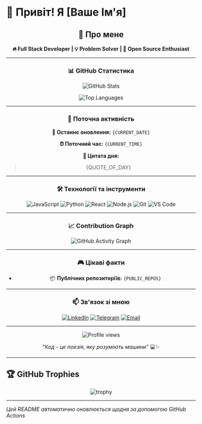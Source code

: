 # 👋 Привіт! Я [Ваше Ім'я]

<div align="center">
  
## 🚀 Про мене

**🔥 Full Stack Developer | 💡 Problem Solver | 🌟 Open Source Enthusiast**

---

### 📊 GitHub Статистика

![GitHub Stats](https://github-readme-stats.vercel.app/api?username=YOUR_USERNAME&show_icons=true&theme=radical&hide_border=true)

![Top Languages](https://github-readme-stats.vercel.app/api/top-langs/?username=YOUR_USERNAME&layout=compact&theme=radical&hide_border=true)

---

### 🎯 Поточна активність

**📅 Останнє оновлення:** `{CURRENT_DATE}`

**⏰ Поточний час:** `{CURRENT_TIME}`

**💭 Цитата дня:**
> {QUOTE_OF_DAY}

---

### 🛠️ Технології та інструменти

![JavaScript](https://img.shields.io/badge/-JavaScript-F7DF1E?style=flat-square&logo=javascript&logoColor=black)
![Python](https://img.shields.io/badge/-Python-3776AB?style=flat-square&logo=python&logoColor=white)
![React](https://img.shields.io/badge/-React-61DAFB?style=flat-square&logo=react&logoColor=black)
![Node.js](https://img.shields.io/badge/-Node.js-339933?style=flat-square&logo=node.js&logoColor=white)
![Git](https://img.shields.io/badge/-Git-F05032?style=flat-square&logo=git&logoColor=white)
![VS Code](https://img.shields.io/badge/-VS%20Code-007ACC?style=flat-square&logo=visual-studio-code&logoColor=white)

---

### 📈 Contribution Graph

![GitHub Activity Graph](https://github-readme-activity-graph.vercel.app/graph?username=YOUR_USERNAME&theme=redical&hide_border=true)

---

### 🎮 Цікаві факти

- 📦 **Публічних репозиторіїв:** `{PUBLIC_REPOS}`

---

### 📫 Зв'язок зі мною

[![LinkedIn](https://img.shields.io/badge/-LinkedIn-0A66C2?style=flat-square&logo=linkedin&logoColor=white)](https://linkedin.com/in/YOUR_LINKEDIN)
[![Telegram](https://img.shields.io/badge/-Telegram-26A5E4?style=flat-square&logo=telegram&logoColor=white)](https://t.me/YOUR_TELEGRAM)
[![Email](https://img.shields.io/badge/-Email-D14836?style=flat-square&logo=gmail&logoColor=white)](mailto:your.email@gmail.com)

---

<img src="https://komarev.com/ghpvc/?username=YOUR_USERNAME&color=brightgreen&style=flat-square" alt="Profile views">

*"Код - це поезія, яку розуміють машини"* 💻✨

</div>

---

## 🏆 GitHub Trophies

<div align="center">
  
![trophy](https://github-profile-trophy.vercel.app/?username=YOUR_USERNAME&theme=radical&no-frame=true&no-bg=false&margin-w=4)

</div>

---

*Цей README автоматично оновлюється щодня за допомогою GitHub Actions*
